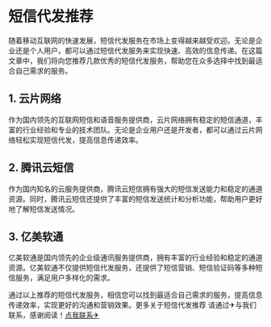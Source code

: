 # 短信代发推荐

随着移动互联网的快速发展，短信代发服务在市场上变得越来越受欢迎。无论是企业还是个人用户，都可以通过短信代发服务来实现快速、高效的信息传递。在这篇文章中，我们将向您推荐几款优秀的短信代发服务，帮助您在众多选择中找到最适合自己需求的服务。

## 1. 云片网络

作为国内领先的互联网短信和语音服务提供商，云片网络拥有稳定的短信通道，丰富的行业经验和专业的技术团队。无论是企业用户还是开发者，都可以通过云片网络轻松实现短信代发，提高信息传递效率。

## 2. 腾讯云短信

作为国内知名的云服务提供商，腾讯云短信拥有强大的短信发送能力和稳定的通道资源。同时，腾讯云短信还提供了丰富的短信发送统计和分析功能，帮助用户更好地了解短信发送情况。

## 3. 亿美软通

亿美软通是国内领先的企业级通讯服务提供商，拥有丰富的行业经验和稳定的通道资源。亿美软通不仅提供短信代发服务，还提供了短信营销、短信验证码等多种短信服务，满足用户多样化的需求。

通过以上推荐的短信代发服务，相信您可以找到最适合自己需求的服务，提高信息传递效率，实现更好的沟通和营销效果。更多关于短信代发推荐 请通过✈与我们联系，感谢阅读！[点我联系✈](https://go.k02.cc)